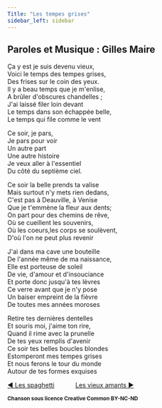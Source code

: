 ```yaml
---
Title: "Les tempes grises"
sidebar_left: sidebar
---
```


##  Paroles et Musique : Gilles Maire
  
Ça y est je suis devenu vieux,  
Voici le temps des tempes grises,  
Des frises sur le coin des yeux.  
Il y a beau temps que je m'enlise,  
A brûler d'obscures chandelles ;  
J'ai laissé filer loin devant  
Le temps dans son échappée belle,  
Le temps qui file comme le vent  
  
Ce soir, je pars,  
Je pars pour voir  
Un autre part  
Une autre histoire  
Je veux aller à l'essentiel  
Du côté du septième ciel.  
  
Ce soir la belle prends ta valise  
Mais surtout n'y mets rien dedans,  
C'est pas à Deauville, à Venise  
Que je t'emmène la fleur aux dents;  
On part pour des chemins de rêve,  
Où se cueillent les souvenirs,  
Où les coeurs,les corps se soulèvent,  
D'où l'on ne peut plus revenir  
  
  
J'ai dans ma cave une bouteille  
De l'année même de ma naissance,  
Elle est porteuse de soleil  
De vie, d'amour et d'insouciance  
Et porte donc jusqu'à tes lèvres  
Ce verre avant que je n'y pose  
Un baiser empreint de la fièvre  
De toutes mes années moroses  
  
Retire tes dernières dentelles  
Et souris moi, j'aime ton rire,  
Quand il rime avec la prunelle  
De tes yeux remplis d'avenir  
Ce soir tes belles boucles blondes  
Estomperont mes tempes grises  
Et nous ferons le tour du monde  
Autour de tes formes exquises  
  
  


[ ◀ Les spaghetti](../les_spaghetti) ​ ​ ​ ​ ​ ​ ​ ​ ​ ​ ​ ​[Les vieux amants ▶](../les_vieux_amants)


<b><sub>Chanson sous licence Creative Common BY-NC-ND</sub></b>
